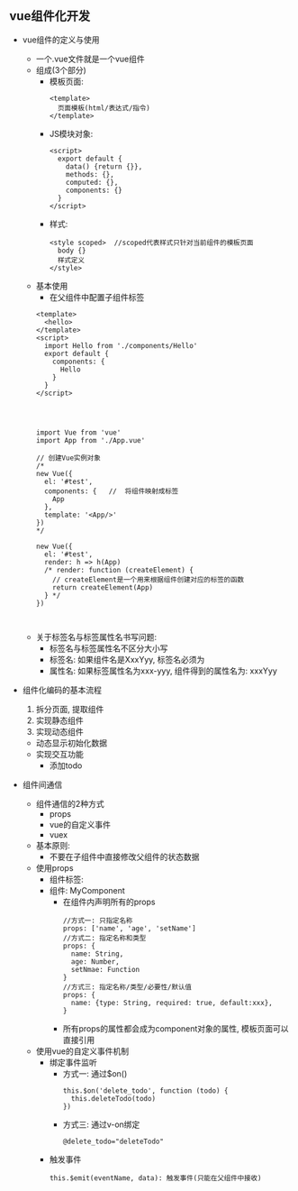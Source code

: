 ## vue组件化开发
* vue组件的定义与使用
  * 一个.vue文件就是一个vue组件
  * 组成(3个部分)
    * 模板页面: 
      ```
      <template>
        页面模板(html/表达式/指令)
      </template>
      ```
    * JS模块对象: 
      ```
      <script>
        export default {
          data() {return {}},
          methods: {},
          computed: {},
          components: {}
        }
      </script>
      ```
    * 样式: 
      ```
      <style scoped>  //scoped代表样式只针对当前组件的模板页面
        body {}
        样式定义
      </style>
      ```
  * 基本使用
    * 在父组件中配置子组件标签
    ```
    <template>
      <hello>
    </template>
    <script>
      import Hello from './components/Hello'
      export default {
        components: {
          Hello
        }
      }
    </script>
    
    
    
    
    import Vue from 'vue'
    import App from './App.vue'
    
    // 创建Vue实例对象
    /*
    new Vue({
      el: '#test',
      components: {   //  将组件映射成标签
        App
      },
      template: '<App/>'
    })
    */
    
    new Vue({
      el: '#test',
      render: h => h(App)
      /* render: function (createElement) {
        // createElement是一个用来根据组件创建对应的标签的函数
        return createElement(App)
      } */
    })
    
    
    
    ```
  * 关于标签名与标签属性名书写问题:
    * 标签名与标签属性名不区分大小写
    * 标签名: 如果组件名是XxxYyy, 标签名必须为<xxx-yyy>
    * 属性名: 如果标签属性名为xxx-yyy, 组件得到的属性名为: xxxYyy
  
* 组件化编码的基本流程
  1. 拆分页面, 提取组件
  2. 实现静态组件
  3. 实现动态组件
    * 动态显示初始化数据
    * 实现交互功能
      * 添加todo
    
* 组件间通信
  * 组件通信的2种方式
    * props
    * vue的自定义事件
    * vuex
  * 基本原则: 
    * 不要在子组件中直接修改父组件的状态数据
  * 使用props
    * 组件标签: <my-component name='tom' :age='myAge' :set-name='setName'></my-component>
    * 组件: MyComponent
      * 在组件内声明所有的props
        ```
        //方式一: 只指定名称
        props: ['name', 'age', 'setName']
        //方式二: 指定名称和类型
        props: {
          name: String,
          age: Number,
          setNmae: Function
        }
        //方式三: 指定名称/类型/必要性/默认值
        props: {
          name: {type: String, required: true, default:xxx},
        }
        ```
      * 所有props的属性都会成为component对象的属性, 模板页面可以直接引用
  * 使用vue的自定义事件机制
    * 绑定事件监听
      * 方式一: 通过$on()
        ```
        this.$on('delete_todo', function (todo) {
          this.deleteTodo(todo)
        })
        ```
      * 方式三: 通过v-on绑定
        ```
        @delete_todo="deleteTodo"
        ```
    * 触发事件
      ```
      this.$emit(eventName, data): 触发事件(只能在父组件中接收)
      ```
